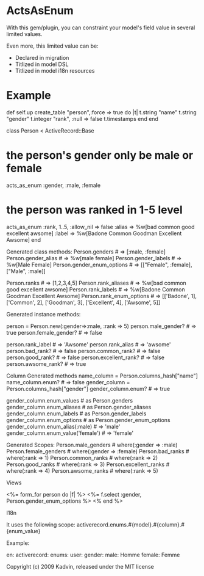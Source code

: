 ActsAsEnum
==========

With this gem/plugin, you can constraint your model's field value in several limited values.

Even more, this limited value can be:
* Declared in migration
* Titlized in model DSL
* Titlized in model i18n resources

Example
=======

def self.up
  create_table "person",:force => true do |t|
    t.string   "name"
    t.string   "gender"
    t.integer  "rank",      :null => false
    t.timestamps
  end
end

class Person < ActiveRecord::Base
  # the person's gender only be male or female
  acts_as_enum :gender, :male, :female

  # the person was ranked in 1-5 level
  acts_as_enum :rank, 1..5, 
               :allow_nil => false
               :alias   => %w[bad common good excellent awsome]
               :label   => %w[Badone Common Goodman Excellent Awsome]
end

Generated class methods:
 Person.genders             # => [:male, :female]
 Person.gender_alias        # => %w[male female]
 Person.gender_labels       # => %w[Male Female]
 Person.gender_enum_options # => [["Female", :female], ["Male", :male]]

 Person.ranks             # => [1,2,3,4,5]
 Person.rank_aliases      # => %w[bad common good excellent awsome]
 Person.rank_labels       # => %w[Badone Common Goodman Excellent Awsome]
 Person.rank_enum_options # => [['Badone', 1], ['Common', 2], ['Goodman', 3], ['Excellent', 4], ['Awsome', 5]]

Generated instance methods:

 person = Person.new(:gender=>:male, :rank => 5)
 person.male_gender?    # => true
 person.female_gender?  # => false

 person.rank_label      # => 'Awsome'
 person.rank_alias      # => 'awsome'
 person.bad_rank?       # => false
 person.common_rank?    # => false
 person.good_rank?      # => false
 person.excellent_rank? # => false
 person.awsome_rank?    # => true

Column Generated methods
 name_column = Person.columns_hash["name"]
 name_column.enum?      # => false
 gender_column = Person.columns_hash["gender"]
 gender_column.enum?    # => true
 
 gender_column.enum_values          # as Person.genders
 gender_column.enum_aliases         # as Person.gender_aliases
 gender_column.enum_labels          # as Person.gender_labels
 gender_column.enum_options         # as Person.gender_enum_options
 gender_column.enum_alias(:male)    # => 'male'
 gender_column.enum_value('female') # => 'female'

Generated Scopes:
  Person.male_genders    # where(:gender => :male)
  Person.female_genders  # where(:gender => :female)
  Person.bad_ranks       # where(:rank => 1)
  Person.common_ranks    # where(:rank => 2)
  Person.good_ranks      # where(:rank => 3)
  Person.excellent_ranks # where(:rank => 4)
  Person.awsome_ranks    # where(:rank => 5)

Views

<%= form_for person do |f| %>
  <%= f.select :gender, Person.gender_enum_options %>
<% end %>
  
I18n

  It uses the following scope: activerecord.enums.#{model}.#{column}.#{enum_value}

Example:

en:
  activerecord:
    enums:
      user:
        gender:
          male: Homme
          female: Femme


Copyright (c) 2009 Kadvin, released under the MIT license
